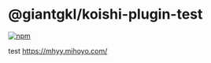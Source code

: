 # @giantgkl/koishi-plugin-test

[![npm](https://img.shields.io/npm/v/@giantgkl/koishi-plugin-test?style=flat-square)](https://www.npmjs.com/package/@giantgkl/koishi-plugin-test)

test
https://mhyy.mihoyo.com/
